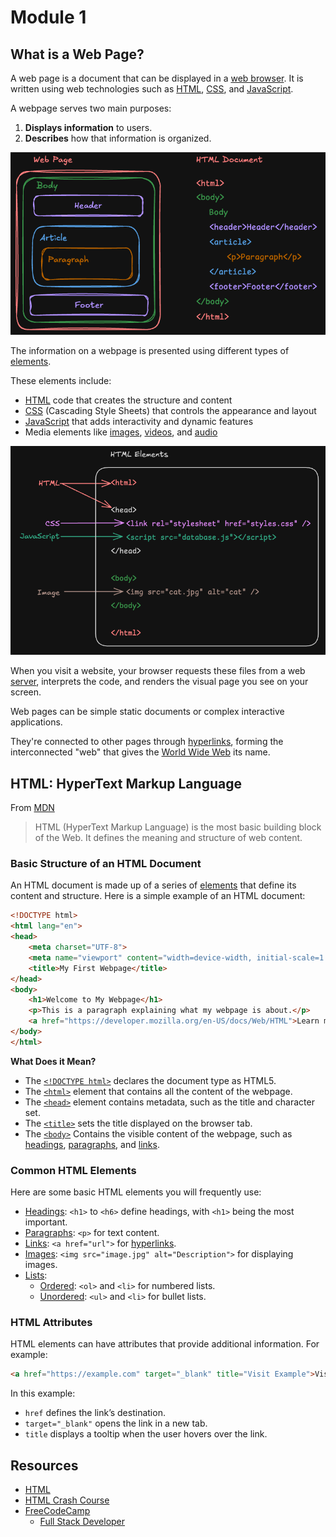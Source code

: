 # Module 1

## What is a Web Page?
A web page is a document that can be displayed in a [web browser](https://developer.mozilla.org/en-US/docs/Glossary/Browser). It is written using web technologies such as [HTML](https://developer.mozilla.org/en-US/docs/Web/HTML), [CSS](https://developer.mozilla.org/en-US/docs/Web/CSS), and [JavaScript](https://developer.mozilla.org/en-US/docs/Web/JavaScript).

A webpage serves two main purposes:
1. **Displays information** to users.
2. **Describes** how that information is organized.

[![web page](./art/page_document_comparison.png)](./art/page_document_comparison.png)

The information on a webpage is presented using different types of [elements](https://developer.mozilla.org/en-US/docs/Web/HTML/Element). 

These elements include:
- [HTML](https://developer.mozilla.org/en-US/docs/Web/HTML) code that creates the structure and content
- [CSS](https://developer.mozilla.org/en-US/docs/Web/CSS) (Cascading Style Sheets) that controls the appearance and layout
- [JavaScript](https://developer.mozilla.org/en-US/docs/Web/JavaScript) that adds interactivity and dynamic features
- Media elements like [images](https://developer.mozilla.org/en-US/docs/Web/HTML/Element/img), [videos](https://developer.mozilla.org/en-US/docs/Web/HTML/Element/video), and [audio](https://developer.mozilla.org/en-US/docs/Web/HTML/Element/audio)

[![html elements](./art/html_elements.png)](./art/html_elements.png)

When you visit a website, your browser requests these files from a web [server](https://en.wikipedia.org/wiki/Server_(computing)), interprets the code, and renders the visual page you see on your screen. 

Web pages can be simple static documents or complex interactive applications. 

They're connected to other pages through [hyperlinks](https://developer.mozilla.org/en-US/docs/Learn_web_development/Howto/Web_mechanics/What_are_hyperlinks), forming the interconnected "web" that gives the [World Wide Web](https://developer.mozilla.org/en-US/docs/Glossary/World_Wide_Web) its name.

## HTML: HyperText Markup Language

From [MDN](https://developer.mozilla.org/en-US/docs/Web/HTML)

> HTML (HyperText Markup Language) is the most basic building block of the Web. It defines the meaning and structure of web content.

### Basic Structure of an HTML Document
An HTML document is made up of a series of [elements](https://developer.mozilla.org/en-US/docs/Web/HTML/Element) that define its content and structure. Here is a simple example of an HTML document:

```html
<!DOCTYPE html>
<html lang="en">
<head>
    <meta charset="UTF-8">
    <meta name="viewport" content="width=device-width, initial-scale=1.0">
    <title>My First Webpage</title>
</head>
<body>
    <h1>Welcome to My Webpage</h1>
    <p>This is a paragraph explaining what my webpage is about.</p>
    <a href="https://developer.mozilla.org/en-US/docs/Web/HTML">Learn more about HTML</a>
</body>
</html>
```

**What Does it Mean?**
- The [`<!DOCTYPE html>`](https://developer.mozilla.org/en-US/docs/Glossary/HTML5) declares the document type as HTML5.
- The [`<html>`](https://developer.mozilla.org/en-US/docs/Web/HTML/Element/html) element that contains all the content of the webpage.
- The [`<head>`](https://developer.mozilla.org/en-US/docs/Web/HTML/Element/head) element contains metadata, such as the title and character set.
- The [`<title>`](https://developer.mozilla.org/en-US/docs/Web/HTML/Element/title) sets the title displayed on the browser tab.
- The [`<body>`](https://developer.mozilla.org/en-US/docs/Web/HTML/Element/body) Contains the visible content of the webpage, such as [headings](https://developer.mozilla.org/en-US/docs/Web/HTML/Element/Heading_Elements), [paragraphs](https://developer.mozilla.org/en-US/docs/Web/HTML/Element/p), and [links](https://developer.mozilla.org/en-US/docs/Web/HTML/Element/a).

### Common HTML Elements

Here are some basic HTML elements you will frequently use:
- [Headings](https://developer.mozilla.org/en-US/docs/Web/HTML/Element/Heading_Elements): `<h1>` to `<h6>` define headings, with `<h1>` being the most important.
- [Paragraphs](https://developer.mozilla.org/en-US/docs/Web/HTML/Element/p): `<p>` for text content.
- [Links](https://developer.mozilla.org/en-US/docs/Web/HTML/Element/a): `<a href="url">` for [hyperlinks](https://developer.mozilla.org/en-US/docs/Learn_web_development/Howto/Web_mechanics/What_are_hyperlinks).
- [Images](https://developer.mozilla.org/en-US/docs/Web/HTML/Element/img): `<img src="image.jpg" alt="Description">` for displaying images.
- [Lists](https://developer.mozilla.org/en-US/docs/Learn_web_development/Core/Structuring_content/Lists):
    - [Ordered](https://developer.mozilla.org/en-US/docs/Web/HTML/Element/ol): `<ol>` and `<li>` for numbered lists.
    - [Unordered](https://developer.mozilla.org/en-US/docs/Web/HTML/Element/ul): `<ul>` and `<li>` for bullet lists.

### HTML Attributes
HTML elements can have attributes that provide additional information. For example:

```html
<a href="https://example.com" target="_blank" title="Visit Example">Visit Example</a>
```
In this example:
- `href` defines the link’s destination.
- `target="_blank"` opens the link in a new tab.
- `title` displays a tooltip when the user hovers over the link.

## Resources

- [HTML](https://developer.mozilla.org/en-US/docs/Web/HTML)
- [HTML Crash Course](https://www.youtube.com/watch?v=916GWv2Qs08&pp=ygURaHRtbCBjcmFzaCBjb3Vyc2U%3D)
- [FreeCodeCamp](https://www.freecodecamp.org/)
    - [Full Stack Developer](https://www.freecodecamp.org/learn/full-stack-developer/)